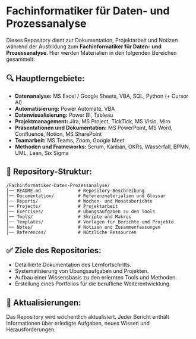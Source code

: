 # Fachinformatiker für Daten- und Prozessanalyse

Dieses Repository dient zur Dokumentation, Projektarbeit und Notizen während der Ausbildung zum **Fachinformatiker für Daten- und Prozessanalyse**. Hier werden Materialien in den folgenden Bereichen gesammelt:

## 🔍 Hauptlerngebiete:
- **Datenanalyse:** MS Excel / Google Sheets, VBA, SQL, Python (+ Cursor AI)
- **Automatisierung:** Power Automate, VBA
- **Datenvisualisierung:** Power BI, Tableau
- **Projektmanagement:** Jira, MS Project, TickTick, MS Visio, Miro
- **Präsentationen und Dokumentation:** MS PowerPoint, MS Word, Confluence, Notion, MS SharePoint
- **Teamarbeit:** MS Teams, Zoom, Google Meet
- **Methoden und Frameworks:** Scrum, Kanban, OKRs, Wasserfall, BPMN, UML, Lean, Six Sigma

## 📂 Repository-Struktur:
```
/Fachinformatiker-Daten-Prozessanalyse/
│── README.md              # Repository-Beschreibung
│── Documentation/         # Referenzmaterialien und Glossar
│── Reports/               # Wochen- und Monatsberichte
│── Projects/              # Projektarbeit
│── Exercises/             # Übungsaufgaben zu den Tools
│── Tools/                 # Skripte und Makros
│── Templates/             # Vorlagen für Berichte und Projekte
│── Notes/                 # Notizen und Zusammenfassungen
│── References/            # Nützliche Ressourcen
```

## ✅ Ziele des Repositories:
- Detaillierte Dokumentation des Lernfortschritts.
- Systematisierung von Übungsaufgaben und Projekten.
- Aufbau einer Wissensbasis zu den erlernten Tools und Methoden.
- Erstellung eines Portfolios für die berufliche Weiterentwicklung.

## 📅 Aktualisierungen:
Das Repository wird wöchentlich aktualisiert. Jeder Bericht enthält Informationen über erledigte Aufgaben, neues Wissen und Herausforderungen.

